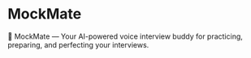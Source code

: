 # MockMate
🤖 MockMate — Your AI-powered voice interview buddy for practicing, preparing, and perfecting your interviews.
